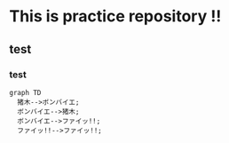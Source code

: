 # This is practice repository !!
## test
### test

```mermaid
graph TD
  猪木-->ボンバイエ;
  ボンバイエ-->猪木;
  ボンバイエ-->ファイッ!!;
  ファイッ!!-->ファイッ!!;
```